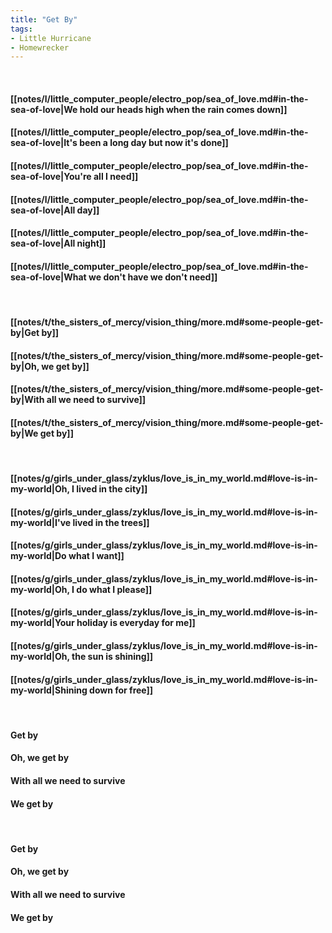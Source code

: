 ```yaml
---
title: "Get By"
tags:
- Little Hurricane
- Homewrecker
---
```

&nbsp;
#### [[notes/l/little_computer_people/electro_pop/sea_of_love.md#in-the-sea-of-love|We hold our heads high when the rain comes down]]
#### [[notes/l/little_computer_people/electro_pop/sea_of_love.md#in-the-sea-of-love|It's been a long day but now it's done]]
#### [[notes/l/little_computer_people/electro_pop/sea_of_love.md#in-the-sea-of-love|You're all I need]]
#### [[notes/l/little_computer_people/electro_pop/sea_of_love.md#in-the-sea-of-love|All day]]
#### [[notes/l/little_computer_people/electro_pop/sea_of_love.md#in-the-sea-of-love|All night]]
#### [[notes/l/little_computer_people/electro_pop/sea_of_love.md#in-the-sea-of-love|What we don't have we don't need]]
&nbsp;
#### [[notes/t/the_sisters_of_mercy/vision_thing/more.md#some-people-get-by|Get by]]
#### [[notes/t/the_sisters_of_mercy/vision_thing/more.md#some-people-get-by|Oh, we get by]]
#### [[notes/t/the_sisters_of_mercy/vision_thing/more.md#some-people-get-by|With all we need to survive]]
#### [[notes/t/the_sisters_of_mercy/vision_thing/more.md#some-people-get-by|We get by]]
&nbsp;
#### [[notes/g/girls_under_glass/zyklus/love_is_in_my_world.md#love-is-in-my-world|Oh, I lived in the city]]
#### [[notes/g/girls_under_glass/zyklus/love_is_in_my_world.md#love-is-in-my-world|I've lived in the trees]]
#### [[notes/g/girls_under_glass/zyklus/love_is_in_my_world.md#love-is-in-my-world|Do what I want]]
#### [[notes/g/girls_under_glass/zyklus/love_is_in_my_world.md#love-is-in-my-world|Oh, I do what I please]]
#### [[notes/g/girls_under_glass/zyklus/love_is_in_my_world.md#love-is-in-my-world|Your holiday is everyday for me]]
#### [[notes/g/girls_under_glass/zyklus/love_is_in_my_world.md#love-is-in-my-world|Oh, the sun is shining]]
#### [[notes/g/girls_under_glass/zyklus/love_is_in_my_world.md#love-is-in-my-world|Shining down for free]]
&nbsp;
#### Get by
#### Oh, we get by
#### With all we need to survive
#### We get by
&nbsp;
#### Get by
#### Oh, we get by
#### With all we need to survive
#### We get by
